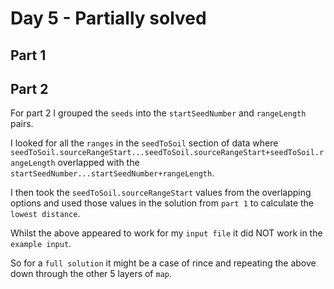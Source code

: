 #  Day 5 - Partially solved

## Part 1



## Part 2

For part 2 I grouped the `seeds` into the `startSeedNumber` and `rangeLength` pairs.

I looked for all the `ranges` in the `seedToSoil` section of data where `seedToSoil.sourceRangeStart...seedToSoil.sourceRangeStart+seedToSoil.rangeLength` overlapped with the `startSeedNumber...startSeedNumber+rangeLength`.

I then took the `seedToSoil.sourceRangeStart` values from the overlapping options and used those values in the solution from `part 1` to calculate the `lowest distance`.

Whilst the above appeared to work for my `input file` it did NOT work in the `example input`.

So for a `full solution` it might be a case of rince and repeating the above down through the other 5 layers of `map`.

